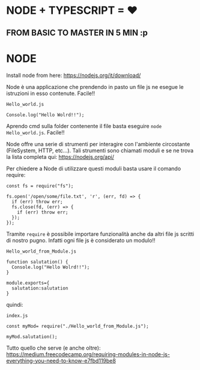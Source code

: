 # NODE + TYPESCRIPT = ♥
## FROM BASIC TO MASTER IN 5 MIN :p

# NODE

Install node from here: https://nodejs.org/it/download/

Node è una applicazione che prendendo in pasto un file js ne esegue le istruzioni in esso contenute. Facile!!

```
Hello_world.js

Console.log("Hello Wolrd!!");
```

Aprendo cmd sulla folder contenente il file basta eseguire `node Hello_world.js`. Facile!!

Node offre una serie di strumenti per interagire con l'ambiente circostante (FileSystem, HTTP, etc...). Tali strumenti sono chiamati moduli e se ne trova la lista completa qui: https://nodejs.org/api/

Per chiedere a Node di utilizzare questi moduli basta usare il comando require:

```
const fs = require("fs");

fs.open('/open/some/file.txt', 'r', (err, fd) => {
  if (err) throw err;
  fs.close(fd, (err) => {
    if (err) throw err;
  });
});
```
 
Tramite `require` è possibile importare funzionalità anche da altri file js scritti di nostro pugno. Infatti ogni file js è considerato un modulo!!

```
Hello_world_from_Module.js

function salutation() {
  Console.log("Hello Wolrd!!");
}

module.exports={
  salutation:salutation
}
```
quindi:
```
index.js

const myMod= require("./Hello_world_from_Module.js");

myMod.salutation();
```

Tutto quello che serve (e anche oltre): https://medium.freecodecamp.org/requiring-modules-in-node-js-everything-you-need-to-know-e7fbd119be8
 

